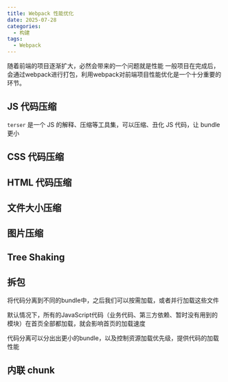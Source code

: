 ```yaml
---
title: Webpack 性能优化
date: 2025-07-28
categories:
  - 构建
tags:
  - Webpack
---
```

随着前端的项目逐渐扩大，必然会带来的一个问题就是性能
一般项目在完成后，会通过webpack进行打包，利用webpack对前端项目性能优化是一个十分重要的环节。

## JS 代码压缩

`terser` 是一个 JS 的解释、压缩等工具集，可以压缩、丑化 JS 代码，让 bundle 更小

## CSS 代码压缩

## HTML 代码压缩

## 文件大小压缩

## 图片压缩

## Tree Shaking

## 拆包

将代码分离到不同的bundle中，之后我们可以按需加载，或者并行加载这些文件

默认情况下，所有的JavaScript代码（业务代码、第三方依赖、暂时没有用到的模块）在首页全部都加载，就会影响首页的加载速度

代码分离可以分出出更小的bundle，以及控制资源加载优先级，提供代码的加载性能

## 内联 chunk